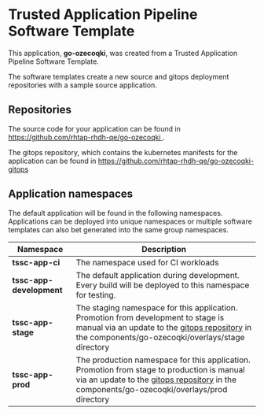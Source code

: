 # Trusted Application Pipeline Software Template

This application, **go-ozecoqki**, was created from a Trusted Application Pipeline Software Template.

The software templates create a new source and gitops deployment repositories with a sample source application. 

## Repositories

The source code for your application can be found in [https://github.com/rhtap-rhdh-qe/go-ozecoqki ](https://github.com/rhtap-rhdh-qe/go-ozecoqki ).
 
The gitops repository, which contains the kubernetes manifests for the application can be found in 
[https://github.com/rhtap-rhdh-qe/go-ozecoqki-gitops ](https://github.com/rhtap-rhdh-qe/go-ozecoqki-gitops ) 

## Application namespaces 

The default application will be found in the following namespaces. Applications can be deployed into unique namespaces or multiple software templates can also bet generated into the same group namespaces.  

|  Namespace   |  Description   |  
| -------- | -------- |
| **tssc-app-ci** | The namespace used for CI workloads |
| **tssc-app-development** | The default application during development. Every build will be deployed to this namespace for testing. |
| **tssc-app-stage** | The staging namespace for this application. Promotion from development to stage is manual via an update to the [gitops repository](https://github.com/rhtap-rhdh-qe/go-ozecoqki-gitops ) in the components/go-ozecoqki/overlays/stage directory |
| **tssc-app-prod** | The production namespace for this application. Promotion from stage to production is manual via an update to the [gitops repository](https://github.com/rhtap-rhdh-qe/go-ozecoqki-gitops ) in the components/go-ozecoqki/overlays/prod directory |